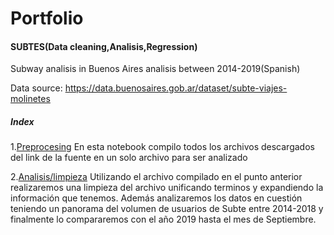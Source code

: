 
# Portfolio
#### SUBTES(Data cleaning,Analisis,Regression)
Subway analisis in Buenos Aires analisis between 2014-2019(Spanish)

Data source: https://data.buenosaires.gob.ar/dataset/subte-viajes-molinetes

##### Index
1.[Preprocesing](https://github.com/Jrodriguezyanes/SUBTES/blob/master/Prepro.ipynb)
En esta notebook compilo todos los archivos descargados del link de la fuente en un solo archivo para ser analizado

2.[Analisis/limpieza](https://github.com/Jrodriguezyanes/SUBTES/blob/master/Analisis.ipynb)
Utilizando el archivo compilado en el punto anterior realizaremos una limpieza del archivo unificando terminos y expandiendo la información que tenemos. Además analizaremos los datos en cuestión teniendo un panorama del volumen de usuarios de Subte entre 2014-2018 y finalmente lo compararemos con el año 2019 hasta el mes de Septiembre.
